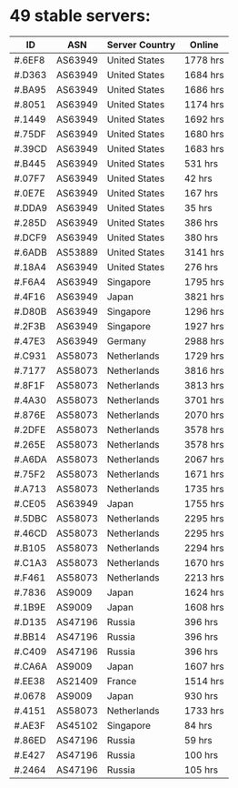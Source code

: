 # 49 stable servers:

| ID | ASN | Server Country | Online |
| ------ | ------ | ------ | ------ |
| #.6EF8 | AS63949 | United States | 1778 hrs |
| #.D363 | AS63949 | United States | 1684 hrs |
| #.BA95 | AS63949 | United States | 1686 hrs |
| #.8051 | AS63949 | United States | 1174 hrs |
| #.1449 | AS63949 | United States | 1692 hrs |
| #.75DF | AS63949 | United States | 1680 hrs |
| #.39CD | AS63949 | United States | 1683 hrs |
| #.B445 | AS63949 | United States | 531 hrs |
| #.07F7 | AS63949 | United States | 42 hrs |
| #.0E7E | AS63949 | United States | 167 hrs |
| #.DDA9 | AS63949 | United States | 35 hrs |
| #.285D | AS63949 | United States | 386 hrs |
| #.DCF9 | AS63949 | United States | 380 hrs |
| #.6ADB | AS53889 | United States | 3141 hrs |
| #.18A4 | AS63949 | United States | 276 hrs |
| #.F6A4 | AS63949 | Singapore | 1795 hrs |
| #.4F16 | AS63949 | Japan | 3821 hrs |
| #.D80B | AS63949 | Singapore | 1296 hrs |
| #.2F3B | AS63949 | Singapore | 1927 hrs |
| #.47E3 | AS63949 | Germany | 2988 hrs |
| #.C931 | AS58073 | Netherlands | 1729 hrs |
| #.7177 | AS58073 | Netherlands | 3816 hrs |
| #.8F1F | AS58073 | Netherlands | 3813 hrs |
| #.4A30 | AS58073 | Netherlands | 3701 hrs |
| #.876E | AS58073 | Netherlands | 2070 hrs |
| #.2DFE | AS58073 | Netherlands | 3578 hrs |
| #.265E | AS58073 | Netherlands | 3578 hrs |
| #.A6DA | AS58073 | Netherlands | 2067 hrs |
| #.75F2 | AS58073 | Netherlands | 1671 hrs |
| #.A713 | AS58073 | Netherlands | 1735 hrs |
| #.CE05 | AS63949 | Japan | 1755 hrs |
| #.5DBC | AS58073 | Netherlands | 2295 hrs |
| #.46CD | AS58073 | Netherlands | 2295 hrs |
| #.B105 | AS58073 | Netherlands | 2294 hrs |
| #.C1A3 | AS58073 | Netherlands | 1670 hrs |
| #.F461 | AS58073 | Netherlands | 2213 hrs |
| #.7836 | AS9009 | Japan | 1624 hrs |
| #.1B9E | AS9009 | Japan | 1608 hrs |
| #.D135 | AS47196 | Russia | 396 hrs |
| #.BB14 | AS47196 | Russia | 396 hrs |
| #.C409 | AS47196 | Russia | 396 hrs |
| #.CA6A | AS9009 | Japan | 1607 hrs |
| #.EE38 | AS21409 | France | 1514 hrs |
| #.0678 | AS9009 | Japan | 930 hrs |
| #.4151 | AS58073 | Netherlands | 1733 hrs |
| #.AE3F | AS45102 | Singapore | 84 hrs |
| #.86ED | AS47196 | Russia | 59 hrs |
| #.E427 | AS47196 | Russia | 100 hrs |
| #.2464 | AS47196 | Russia | 105 hrs |

